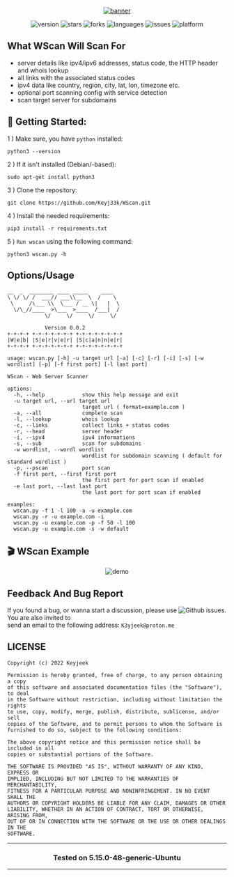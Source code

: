 <div align="center">

<a href="https://github.com/Keyj33k/WScan/archive/refs/heads/main.zip"><img src="https://github.com/Keyj33k/WScan/blob/main/img/banner.svg" alt="banner"/></a>
  
![version](https://img.shields.io/badge/Version-0.0.3-informational?style=flat&logo=&logoColor=white&color=red) ![stars](https://img.shields.io/github/stars/Keyj33k/WScan?style=social) ![forks](https://img.shields.io/github/forks/Keyj33k/WScan?label=Forks&logo=&logoColor=white&color=blue) ![languages](https://img.shields.io/github/languages/count/Keyj33k/WScan?style=social&logo=&logoColor=white&color=blue) ![issues](https://img.shields.io/github/last-commit/Keyj33k/WScan?style=flat&logo=&logoColor=white&color=blue) ![platform](https://img.shields.io/badge/Platform-Linux/Termux-informational?style=flat&logo=&logoColor=white&color=green) 
  
</div>

## What WScan Will Scan For  
- server details like ipv4/ipv6 addresses, status code, the HTTP header and whois lookup<br>
- all links with the associated status codes<br>
- ipv4 data like country, region, city, lat, lon, timezone etc.<br>
- optional port scanning config with service detection<br>
- scan target server for subdomains


## :rocket: Getting Started: 

1 ) Make sure, you have `python` installed:
```
python3 --version
```
2 ) If it isn't installed (Debian/-based):
```
sudo apt-get install python3
```
3 ) Clone the repository:
```
git clone https://github.com/Keyj33k/WScan.git
```
4 ) Install the needed requirements:
```
pip3 install -r requirements.txt
```
5 ) `Run wscan` using the following command:
```
python3 wscan.py -h
```

## Options/Usage

```                                 
__  _  ________ ____ _____    ____  
\ \/ \/ /  ___// ___\\__  \  /    \ 
 \     /\___ \\  \___ / __ \|   |  \
  \/\_//____  >\___  >____  /___|  /
            \/     \/     \/     \/ 

			Version 0.0.2
+-+-+-+ +-+-+-+-+-+-+ +-+-+-+-+-+-+-+
|W|e|b| |S|e|r|v|e|r| |S|c|a|n|n|e|r|
+-+-+-+ +-+-+-+-+-+-+ +-+-+-+-+-+-+-+

usage: wscan.py [-h] -u target url [-a] [-c] [-r] [-i] [-s] [-w wordlist] [-p] [-f first port] [-l last port]

WScan - Web Server Scanner

options:
  -h, --help            show this help message and exit
  -u target url, --url target url
                        target url ( format=example.com )
  -a, --all             complete scan
  -l, --lookup          whois lookup
  -c, --links           collect links + status codes
  -r, --head            server header
  -i, --ipv4            ipv4 informations
  -s, --sub             scan for subdomains
  -w wordlist, --wordl wordlist
                        wordlist for subdomain scanning ( default for standard wordlist )
  -p, --pscan           port scan
  -f first port, --first first port
                        the first port for port scan if enabled
  -e last port, --last last port
                        the last port for port scan if enabled

examples:
  wscan.py -f 1 -l 100 -a -u example.com
  wscan.py -r -u example.com -i
  wscan.py -u example.com -p -f 50 -l 100
  wscan.py -u example.com -s -w default

```

## 🎬 WScan Example
<div align="center">
  
![demo](https://github.com/Keyj33k/WScan/blob/main/img/wscan_example.png?raw=true)
  
</div>

## Feedback And Bug Report

If you found a bug, or wanna start a discussion, please use ![Github issues](https://github.com/Keyj33k/WScan/issues). You are also invited to <br>
send an email to the following address: `K3yjeek@proton.me`

## LICENSE
```
Copyright (c) 2022 Keyjeek

Permission is hereby granted, free of charge, to any person obtaining a copy
of this software and associated documentation files (the "Software"), to deal
in the Software without restriction, including without limitation the rights
to use, copy, modify, merge, publish, distribute, sublicense, and/or sell
copies of the Software, and to permit persons to whom the Software is
furnished to do so, subject to the following conditions:

The above copyright notice and this permission notice shall be included in all
copies or substantial portions of the Software.

THE SOFTWARE IS PROVIDED "AS IS", WITHOUT WARRANTY OF ANY KIND, EXPRESS OR
IMPLIED, INCLUDING BUT NOT LIMITED TO THE WARRANTIES OF MERCHANTABILITY,
FITNESS FOR A PARTICULAR PURPOSE AND NONINFRINGEMENT. IN NO EVENT SHALL THE
AUTHORS OR COPYRIGHT HOLDERS BE LIABLE FOR ANY CLAIM, DAMAGES OR OTHER
LIABILITY, WHETHER IN AN ACTION OF CONTRACT, TORT OR OTHERWISE, ARISING FROM,
OUT OF OR IN CONNECTION WITH THE SOFTWARE OR THE USE OR OTHER DEALINGS IN THE
SOFTWARE.
```

---

<div align="center">

### Tested on 5.15.0-48-generic-Ubuntu

</div>

---
